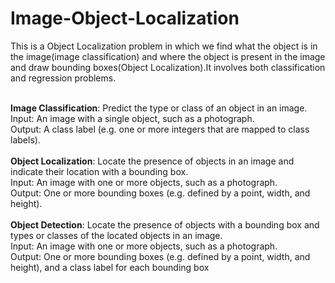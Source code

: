 # Image-Object-Localization
This is a Object Localization problem in which we find what the object is in the image(image classification) and where the object is present in the image and draw bounding boxes(Object Localization).It involves both classification and regression problems.
<br><br>

**Image Classification**: Predict the type or class of an object in an image.
<br>Input: An image with a single object, such as a photograph.
<br>Output: A class label (e.g. one or more integers that are mapped to class labels).
<br><br>**Object Localization**: Locate the presence of objects in an image and indicate their location with a bounding box.
<br>Input: An image with one or more objects, such as a photograph.
<br>Output: One or more bounding boxes (e.g. defined by a point, width, and height).
<br><br>**Object Detection**: Locate the presence of objects with a bounding box and types or classes of the located objects in an image.
<br>Input: An image with one or more objects, such as a photograph.
<br>Output: One or more bounding boxes (e.g. defined by a point, width, and height), and a class label for each bounding box
